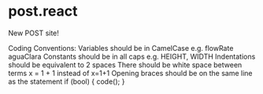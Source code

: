 # post.react
New POST site!

Coding Conventions:
  Variables should be in CamelCase
    e.g. flowRate aguaClara
  Constants should be in all caps
    e.g. HEIGHT, WIDTH
  Indentations should be equivalent to 2 spaces
  There should be white space between terms
    x = 1 + 1 instead of x=1+1
  Opening braces should be on the same line as the statement
    if (bool) {
        code();
    }
